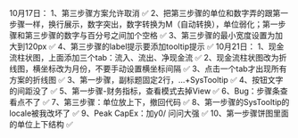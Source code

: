 10月17日：
1、第三步骤方案允许取消 ✅
2、把第三步骤的单位和数字弄的跟第一步骤一样，换行展示，数字突出，数字转换为M（自动转换），单位弱化；第一步骤和第三步骤的数字与百分号之间加个空格 ✅
3、第三步骤的最小宽度设置为加大到120px ✅
4、第三步骤的label提示要添加tooltip提示 ✅
10月21日：
1、现金流柱状图，上面添加三个tab：流入、流出、净现金流 ✅
2、现金流柱状图改为折线图，横坐标改为月份，不要手动设置横坐标间隔 ✅
3、点击一个tab才出现所有方案的折线图 ✅
3、第一步骤，副标题固定2行，...+SysTooltip ✅
4、按钮文字的间距没了 ✅
5、第一步骤-财务指标，查看模式去掉View ✅
6、Bug：步骤条查看点不了 ✅
7、第三步骤：单位放上下，撤回代码 ✅
8、第一步骤的SysTooltip的locale被我改坏了 ✅
9、Peak CapEx：加y0/  问问大强 ✅
10、第一步骤饼图里面的单位上下结构 ✅
